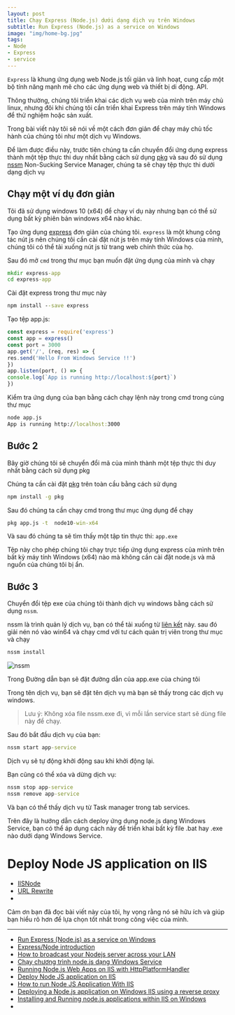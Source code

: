 ```yaml
---
layout: post
title: Chạy Express (Node.js) dưới dạng dịch vụ trên Windows
subtitle: Run Express (Node.js) as a service on Windows
image: "img/home-bg.jpg"
tags:
- Node
- Express
- service
---
```


`Express` là khung ứng dụng web Node.js tối giản và linh hoạt, cung cấp một bộ tính năng mạnh mẽ cho các ứng dụng web và thiết bị di động. API.

Thông thường, chúng tôi triển khai các dịch vụ web của mình trên máy chủ linux, nhưng đôi khi chúng tôi cần triển khai Express trên máy tính Windows để thử nghiệm hoặc sản xuất.

Trong bài viết này tôi sẽ nói về một cách đơn giản để chạy máy chủ tốc hành của chúng tôi như một dịch vụ Windows.

Để làm được điều này, trước tiên chúng ta cần chuyển đổi ứng dụng express thành một tệp thực thi duy nhất bằng cách sử dụng [pkg](https://www.npmjs.com/package/pkg) và sau đó sử dụng [nssm](https://nssm.cc) Non-Sucking Service Manager, chúng ta sẽ chạy tệp thực thi dưới dạng dịch vụ

## Chạy một ví dụ đơn giản

Tôi đã sử dụng windows 10 (x64) để chạy ví dụ này nhưng bạn có thể sử dụng bất kỳ phiên bản windows x64 nào khác.

Tạo ứng dụng [express](https://expressjs.com) đơn giản của chúng tôi. `express` là một khung công tác nút js nên chúng tôi cần cài đặt nút js trên máy tính Windows của mình, chúng tôi có thể tải xuống nút js từ trang web chính thức của họ.

Sau đó mở `cmd` trong thư mục bạn muốn đặt ứng dụng của mình và chạy

```bat
mkdir express-app
cd express-app
```

Cài đặt express trong thư mục này

```bat
npm install --save express
```

Tạo tệp app.js:

```javascript
const express = require('express')
const app = express()
const port = 3000
app.get('/', (req, res) => {
res.send('Hello From Windows Service !!')
})
app.listen(port, () => {
console.log(`App is running http://localhost:${port}`)
})
```

Kiểm tra ứng dụng của bạn bằng cách chạy lệnh này trong cmd trong cùng thư mục

```bat
node app.js
App is running http://localhost:3000
```

## Bước 2

Bây giờ chúng tôi sẽ chuyển đổi mã của mình thành một tệp thực thi duy nhất bằng cách sử dụng pkg

Chúng ta cần cài đặt [pkg](https://github.com/vercel/pkg) trên toàn cầu bằng cách sử dụng

```bat
npm install -g pkg
```

Sau đó chúng ta cần chạy cmd trong thư mục ứng dụng để chạy

```bat
pkg app.js -t  node10-win-x64
```

Và sau đó chúng ta sẽ tìm thấy một tập tin thực thi: `app.exe `

Tệp này cho phép chúng tôi chạy trực tiếp ứng dụng express của mình trên bất kỳ máy tính Windows (x64) nào mà không cần cài đặt node.js và mã nguồn của chúng tôi bị ẩn.

## Bước 3

Chuyển đổi tệp exe của chúng tôi thành dịch vụ windows bằng cách sử dụng `nssm`.

nssm là trình quản lý dịch vụ, bạn có thể tải xuống từ [liên kết](http://nssm.cc/download) này. sau đó giải nén nó vào win64 và chạy cmd với tư cách quản trị viên trong thư mục và chạy

```bat
nssm install
```

![nssm](https://boxxv.github.io/img/2024/1_Ct9u8nR236MhSk8UpIurSA.webp "nssm")

Trong Đường dẫn bạn sẽ đặt đường dẫn của app.exe của chúng tôi

Trong tên dịch vụ, bạn sẽ đặt tên dịch vụ mà bạn sẽ thấy trong các dịch vụ windows.


> Lưu ý: Không xóa file nssm.exe đi, vì mỗi lần service start sẽ dùng file này để chạy.

Sau đó bắt đầu dịch vụ của bạn:

```bat
nssm start app-service
```

Dịch vụ sẽ tự động khởi động sau khi khởi động lại.

Bạn cũng có thể xóa và dừng dịch vụ:

```bat
nssm stop app-service
nssm remove app-service
```

Và bạn có thể thấy dịch vụ từ Task manager trong tab services.

Trên đây là hướng dẫn cách deploy ứng dụng node.js dạng Windows Service, bạn có thể áp dụng cách này để triển khai bất kỳ file .bat hay .exe nào dưới dạng Windows Service.

# Deploy Node JS application on IIS

- [IISNode](https://github.com/Azure/iisnode)
- [URL Rewrite](https://www.iis.net/downloads/microsoft/url-rewrite)
- []()

Cảm ơn bạn đã đọc bài viết này của tôi, hy vọng rằng nó sẽ hữu ích và giúp bạn hiểu rõ hơn để lựa chọn tốt nhất trong công việc của mình.

-----
- [Run Express (Node.js) as a service on Windows](https://medium.com/@yazanuneisi/run-express-node-js-as-a-service-on-windows-5356cdab66ac)
- [Express/Node introduction](https://developer.mozilla.org/en-US/docs/Learn/Server-side/Express_Nodejs/Introduction)
- [How to broadcast your Nodejs server across your LAN](https://medium.com/@ashaymurceilago/how-to-broadcast-your-nodejs-server-across-your-lan-2ae93af01626)
- [Chạy chương trình node.js dạng Windows Service](https://liemmaster.wordpress.com/2016/04/02/chay-chuong-trinh-node-js-dang-windows-service/)
- [Running Node.js Web Apps on IIS with HttpPlatformHandler](https://docs.lextudio.com/blog/running-nodejs-web-apps-on-iis-with-httpplatformhandler/)
- [Deploy Node JS application on IIS](https://medium.com/@adarsh-d/deploy-node-js-application-on-iis-9703d5dfcaca)
- [How to run Node JS Application With IIS](https://www.linkedin.com/pulse/how-run-node-js-application-iis-rashid-bilgrami/)
- [Deploying a Node.js application on Windows IIS using a reverse proxy](https://alex.domenici.net/archive/deploying-a-node-js-application-on-windows-iis-using-a-reverse-proxy)
- [Installing and Running node.js applications within IIS on Windows](https://www.hanselman.com/blog/installing-and-running-nodejs-applications-within-iis-on-windows-are-you-mad)
- []()